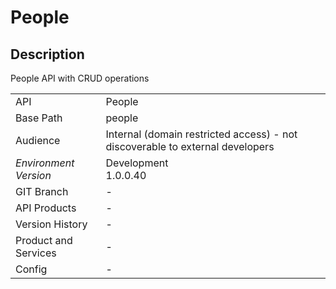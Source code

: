 # People

## Description

&#xA;&#xA;People API with CRUD operations&#xA;

|                                       |                                                 |
| ------------------------------------- | ----------------------------------------------- |
| API                                   | People                                           |
| Base Path                             | people      |
| Audience                              | Internal (domain restricted access) - not discoverable to external developers                                          |
| *Environment* <br> *Version* | Development <br> 1.0.0.40  |
| GIT Branch                            | -                                           |
| API Products                          | -                                           |
| Version History                       | -                                           |
| Product and Services                  | -                                           |
| Config                                | -                                           |